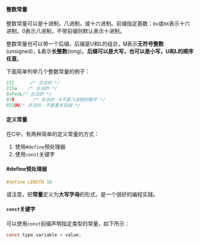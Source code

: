 #### 整数常量

整数常量可以是十进制，八进制，或十六进制。前缀指定基数：`0x`或`0X`表示十六进制，0表示八进制，不带前缀则默认表示十进制。

整数常量也可以带一个后缀，后缀是U和L的组合，**U**表示**无符号整数**(unsigned)，**L**表示**长整数**(long)。**后缀可以是大写，也可以是小写，U和L的顺序任意**。

下面简单列举几个整数常量的例子：

```c
212		 /* 合法的 */
215u	/* 合法的 */
0xFeeL/* 合法的 */
078		  /* 非法的：8不是八进制的数字 */
032UU/* 非法的：不能重复后缀 */
```



#### 定义常量

在C中，有两种简单的定义常量的方式：

1. 使用`#define`预处理器
2. 使用`const`关键字

#### #define预处理器

```c
#define LENGTH 10
```

请注意，把**常量**定义为**大写字母**的形式，是一个很好的编程实践。

#### `const`关键字

可以使用`const`前缀声明指定类型的常量，如下所示：

```c
const type variable = value;
```

